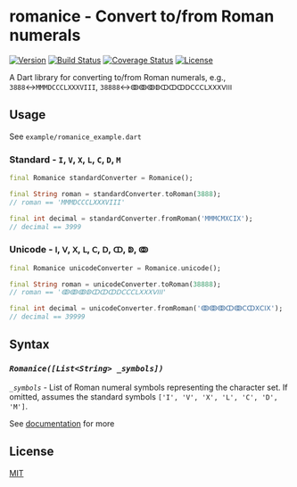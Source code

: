 # romanice - Convert to/from Roman numerals

[![Version](https://img.shields.io/pub/v/romanice)](https://pub.dev/packages/romanice)
[![Build Status](https://travis-ci.com/dkin-om/romanice-dart.svg?branch=master)](https://travis-ci.com/dkin-om/romanice-dart)
[![Coverage Status](https://coveralls.io/repos/github/dkin-om/romanice-dart/badge.svg)](https://coveralls.io/github/dkin-om/romanice-dart)
[![License](https://img.shields.io/badge/license-MIT-green)](https://github.com/dkin-om/romanice-dart/blob/master/LICENSE)

A Dart library for converting to/from Roman numerals, e.g., `3888`↔`MMMDCCCLXXXVIII`, `38888`↔`ↂↂↂↁↀↀↀⅮⅭⅭⅭⅬⅩⅩⅩⅤⅠⅠⅠ`

## Usage

See `example/romanice_example.dart`

### Standard - `I`, `V`, `X`, `L`, `C`, `D`, `M`

```dart
final Romanice standardConverter = Romanice();

final String roman = standardConverter.toRoman(3888);
// roman == 'MMMDCCCLXXXVIII'

final int decimal = standardConverter.fromRoman('MMMCMXCIX');
// decimal == 3999
```

### Unicode - `Ⅰ`, `Ⅴ`, `Ⅹ`, `Ⅼ`, `Ⅽ`, `Ⅾ`, `ↀ`, `ↁ`, `ↂ`

```dart
final Romanice unicodeConverter = Romanice.unicode();

final String roman = unicodeConverter.toRoman(38888);
// roman == 'ↂↂↂↁↀↀↀⅮⅭⅭⅭⅬⅩⅩⅩⅤⅠⅠⅠ'

final int decimal = unicodeConverter.fromRoman('ↂↂↂↀↂⅭↀⅩⅭⅠⅩ');
// decimal == 39999
```

## Syntax

### *`Romanice([List<String> _symbols])`*

*`_symbols`* - List of Roman numeral symbols representing the character set. If omitted, assumes the standard symbols `['I', 'V', 'X', 'L', 'C', 'D', 'M']`.

See [documentation](https://pub.dev/documentation/romanice) for more

## License

[MIT](https://github.com/dkin-om/romanice-dart/blob/master/LICENSE)
